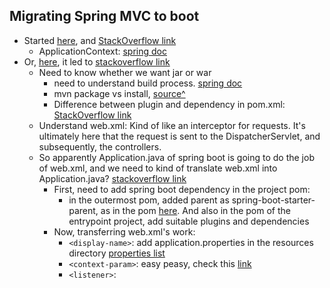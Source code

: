 ## Migrating Spring MVC to boot

- Started [here](http://docs.spring.io/spring-boot/docs/current/reference/html/howto-traditional-deployment.html#howto-convert-an-existing-application-to-spring-boot), and [StackOverflow link](http://stackoverflow.com/questions/31409231/migrate-existing-spring-app-to-spring-boot-manually-configure-spring-boot)
    - ApplicationContext: [spring doc](https://spring.io/understanding/application-context)
- Or, [here](https://github.com/spring-projects/spring-boot/issues/137), it led to [stackoverflow link](http://stackoverflow.com/questions/20240939/how-to-migrate-from-traditional-java-web-application-with-web-xml-to-spring-boot)
    - Need to know whether we want jar or war
        - need to understand build process. [spring doc](https://spring.io/guides/gs/maven/)
        - mvn package vs install, [source^](https://spring.io/guides/gs/maven/ "Maven also maintains a repository of dependencies on your local machine (usually in a .m2/repository directory in your home directory) for quick access to project dependencies. If you’d like to install your project’s JAR file to that local repository, then you should invoke the install goal: `mvn install`. The install goal will compile, test, and package your project’s code and then copy it into the local dependency repository, ready for another project to reference it as a dependency.")
        - Difference between plugin and dependency in pom.xml: [StackOverflow link](http://stackoverflow.com/questions/11881663/what-is-the-difference-in-maven-between-dependency-and-plugin-tags-in-pom-xml)
    - Understand web.xml: Kind of like an interceptor for requests. It's ultimately here that the request is sent to the DispatcherServlet, and subsequently, the controllers.
    - So apparently Application.java of spring boot is going to do the job of web.xml, and we need to kind of translate web.xml into Application.java? [stackoverflow link](http://stackoverflow.com/a/22408998/3248247)
        - First, need to add spring boot dependency in the project pom:
            - in the outermost pom, added parent as spring-boot-starter-parent, as in the pom [here](http://spring.io/guides/gs/spring-boot/). And also in the pom of the entrypoint project, add suitable plugins and dependencies
        - Now, transferring web.xml's work:
            - `<display-name>`: add application.properties in the resources directory [properties list](https://docs.spring.io/spring-boot/docs/current/reference/html/common-application-properties.html)
            - `<context-param>`: easy peasy, check this [link](http://stackoverflow.com/a/26648258/3248247)
            - `<listener>`:





